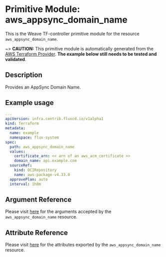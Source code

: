 
# Primitive Module: aws_appsync_domain_name

This is the Weave TF-controller primitive module for the resource `aws_appsync_domain_name`.

~> **CAUTION:** This primitive module is automatically generated from the [AWS Terraform Provider](https://registry.terraform.io/providers/hashicorp/aws/latest/docs/resources/appsync_domain_name). **The example below still needs to be tested and validated**.

## Description

Provides an AppSync Domain Name.

## Example usage

```yaml
---
apiVersion: infra.contrib.fluxcd.io/v1alpha1
kind: Terraform
metadata:
  name: example
  namespace: flux-system
spec:
  path: aws_appsync_domain_name
  values:
    certificate_arn: << arn of an aws_acm_certificate >>
    domain_name: api.example.com
  sourceRef:
    kind: OCIRepository
    name: aws-package-v4.33.0
  approvePlan: auto
  interval: 1h0m
```

## Argument Reference

Please visit [here](https://registry.terraform.io/providers/hashicorp/aws/latest/docs/resources/appsync_domain_name#argument-reference) for the arguments accepted by the `aws_appsync_domain_name` resource.

## Attribute Reference

Please visit [here](https://registry.terraform.io/providers/hashicorp/aws/latest/docs/resources/appsync_domain_name#attributes-reference) for the attributes exported by the `aws_appsync_domain_name` resource.
